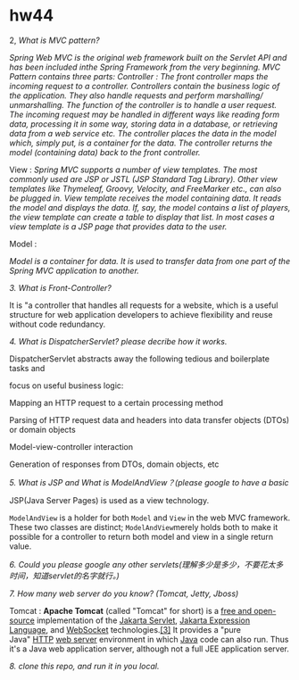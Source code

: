 # hw44

2, *What is MVC pattern?*

*Spring Web MVC is the original web framework built on the Servlet API and has been*
*included inthe Spring Framework from the very beginning.*
*MVC Pattern contains three parts:* 
*Controller : The front controller maps the incoming request to a controller. Controllers contain the*
*business logic of the application. They also handle requests and perform marshalling/*
*unmarshalling. The function of the controller is to handle a user request. The incoming*
*request may be handled in different ways like reading form data, processing it in some*
*way, storing data in a database, or retrieving data from a web service etc. The controller*
*places the data in the model which, simply put, is a container for the data. The controller*
*returns the model (containing data) back to the front controller.*

View : *Spring MVC supports a number of view templates. The most commonly used are JSP or*
*JSTL (JSP Standard Tag Library). Other view templates like Thymeleaf, Groovy, Velocity,*
*and FreeMarker etc., can also be plugged in. View template receives the model containing data. It reads the model and displays the data. If, say, the model contains a list of players, the view template can create a table to display that list. In most cases a view template is a JSP page that provides data to the user.*

Model : 

*Model is a container for data. It is used to transfer data from one part of the Spring MVC application to another.* 

*3. What is Front-Controller?*

It is "a controller that handles all requests for a website, which is a useful structure for web application developers to achieve flexibility and reuse without code redundancy.

*4. What is DispatcherServlet? please decribe how it works.*

DispatcherServlet abstracts away the following tedious and boilerplate tasks and

focus on useful business logic:

Mapping an HTTP request to a certain processing method

Parsing of HTTP request data and headers into data transfer objects (DTOs) or domain objects

Model-view-controller interaction

Generation of responses from DTOs, domain objects, etc

*5. What is JSP and What is ModelAndView？(please google to have a basic*

JSP(Java Server Pages) is used as a view technology.

`ModelAndView` is a holder for both `Model` and `View` in the web MVC framework. These two classes are distinct; `ModelAndView`merely holds both to make it possible for a controller to return both model and view in a single return value.

*6. Could you please google any other servlets(理解多少是多少，不要花太多时间，知道servlet的名字就⾏。)*

*7. How many web server do you know? (Tomcat, Jetty, Jboss)*

Tomcat : **Apache Tomcat** (called "Tomcat" for short) is a [free and open-source](https://en.wikipedia.org/wiki/Free_and_open-source_software) implementation of the [Jakarta Servlet](https://en.wikipedia.org/wiki/Jakarta_Servlet), [Jakarta Expression Language](https://en.wikipedia.org/wiki/Jakarta_Expression_Language), and [WebSocket](https://en.wikipedia.org/wiki/WebSocket) technologies.[[3]](https://en.wikipedia.org/wiki/Apache_Tomcat#cite_note-3) It provides a "pure Java" [HTTP](https://en.wikipedia.org/wiki/Hypertext_Transfer_Protocol) [web server](https://en.wikipedia.org/wiki/Web_server) environment in which [Java](https://en.wikipedia.org/wiki/Java_(programming_language)) code can also run. Thus it's a Java web application server, although not a full JEE application server.

*8. clone this repo, and run it in you local.*
